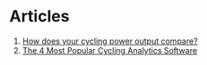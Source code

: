 # Articles

1. [How does your cycling power output compare?](https://www.cyclinganalytics.com/blog/2018/06/how-does-your-cycling-power-output-compare)
2. [The 4 Most Popular Cycling Analytics Software](https://www.thegeekycyclist.com/tips/cycling-analytics-software/)
